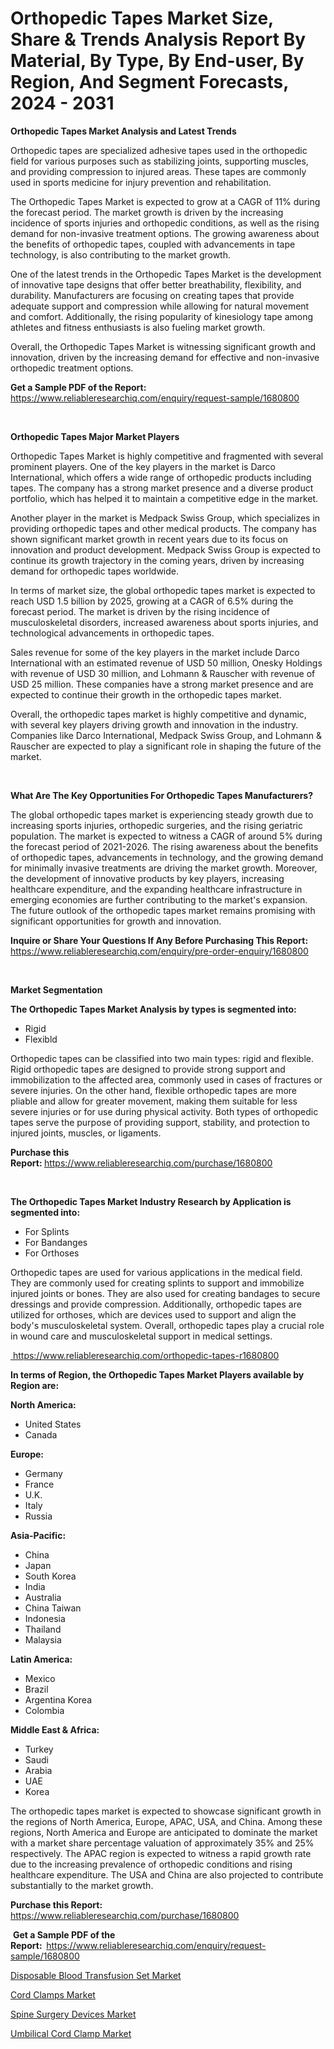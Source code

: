 <p><h1>Orthopedic Tapes Market Size, Share & Trends Analysis Report By Material, By Type, By End-user, By Region, And Segment Forecasts, 2024 - 2031</h1></p><p><strong>Orthopedic Tapes Market Analysis and Latest Trends</strong></p>
<p><p>Orthopedic tapes are specialized adhesive tapes used in the orthopedic field for various purposes such as stabilizing joints, supporting muscles, and providing compression to injured areas. These tapes are commonly used in sports medicine for injury prevention and rehabilitation.</p><p>The Orthopedic Tapes Market is expected to grow at a CAGR of 11% during the forecast period. The market growth is driven by the increasing incidence of sports injuries and orthopedic conditions, as well as the rising demand for non-invasive treatment options. The growing awareness about the benefits of orthopedic tapes, coupled with advancements in tape technology, is also contributing to the market growth.</p><p>One of the latest trends in the Orthopedic Tapes Market is the development of innovative tape designs that offer better breathability, flexibility, and durability. Manufacturers are focusing on creating tapes that provide adequate support and compression while allowing for natural movement and comfort. Additionally, the rising popularity of kinesiology tape among athletes and fitness enthusiasts is also fueling market growth.</p><p>Overall, the Orthopedic Tapes Market is witnessing significant growth and innovation, driven by the increasing demand for effective and non-invasive orthopedic treatment options.</p></p>
<p><strong>Get a Sample PDF of the Report:&nbsp;</strong> <a href="https://www.reliableresearchiq.com/enquiry/request-sample/1680800">https://www.reliableresearchiq.com/enquiry/request-sample/1680800</a></p>
<p>&nbsp;</p>
<p><strong>Orthopedic Tapes Major Market Players</strong></p>
<p><p>Orthopedic Tapes Market is highly competitive and fragmented with several prominent players. One of the key players in the market is Darco International, which offers a wide range of orthopedic products including tapes. The company has a strong market presence and a diverse product portfolio, which has helped it to maintain a competitive edge in the market.</p><p>Another player in the market is Medpack Swiss Group, which specializes in providing orthopedic tapes and other medical products. The company has shown significant market growth in recent years due to its focus on innovation and product development. Medpack Swiss Group is expected to continue its growth trajectory in the coming years, driven by increasing demand for orthopedic tapes worldwide.</p><p>In terms of market size, the global orthopedic tapes market is expected to reach USD 1.5 billion by 2025, growing at a CAGR of 6.5% during the forecast period. The market is driven by the rising incidence of musculoskeletal disorders, increased awareness about sports injuries, and technological advancements in orthopedic tapes.</p><p>Sales revenue for some of the key players in the market include Darco International with an estimated revenue of USD 50 million, Onesky Holdings with revenue of USD 30 million, and Lohmann & Rauscher with revenue of USD 25 million. These companies have a strong market presence and are expected to continue their growth in the orthopedic tapes market.</p><p>Overall, the orthopedic tapes market is highly competitive and dynamic, with several key players driving growth and innovation in the industry. Companies like Darco International, Medpack Swiss Group, and Lohmann & Rauscher are expected to play a significant role in shaping the future of the market.</p></p>
<p>&nbsp;</p>
<p><strong>What Are The Key Opportunities For Orthopedic Tapes Manufacturers?</strong></p>
<p><p>The global orthopedic tapes market is experiencing steady growth due to increasing sports injuries, orthopedic surgeries, and the rising geriatric population. The market is expected to witness a CAGR of around 5% during the forecast period of 2021-2026. The rising awareness about the benefits of orthopedic tapes, advancements in technology, and the growing demand for minimally invasive treatments are driving the market growth. Moreover, the development of innovative products by key players, increasing healthcare expenditure, and the expanding healthcare infrastructure in emerging economies are further contributing to the market's expansion. The future outlook of the orthopedic tapes market remains promising with significant opportunities for growth and innovation.</p></p>
<p><strong>Inquire or Share Your Questions If Any Before Purchasing This Report:</strong> <a href="https://www.reliableresearchiq.com/enquiry/pre-order-enquiry/1680800">https://www.reliableresearchiq.com/enquiry/pre-order-enquiry/1680800</a></p>
<p>&nbsp;</p>
<p><strong>Market Segmentation</strong></p>
<p><strong>The Orthopedic Tapes Market Analysis by types is segmented into:</strong></p>
<p><ul><li>Rigid</li><li>Flexibld</li></ul></p>
<p><p>Orthopedic tapes can be classified into two main types: rigid and flexible. Rigid orthopedic tapes are designed to provide strong support and immobilization to the affected area, commonly used in cases of fractures or severe injuries. On the other hand, flexible orthopedic tapes are more pliable and allow for greater movement, making them suitable for less severe injuries or for use during physical activity. Both types of orthopedic tapes serve the purpose of providing support, stability, and protection to injured joints, muscles, or ligaments.</p></p>
<p><strong>Purchase this Report:&nbsp;</strong><a href="https://www.reliableresearchiq.com/purchase/1680800">https://www.reliableresearchiq.com/purchase/1680800</a></p>
<p>&nbsp;</p>
<p><strong>The Orthopedic Tapes Market Industry Research by Application is segmented into:</strong></p>
<p><ul><li>For Splints</li><li>For Bandanges</li><li>For Orthoses</li></ul></p>
<p><p>Orthopedic tapes are used for various applications in the medical field. They are commonly used for creating splints to support and immobilize injured joints or bones. They are also used for creating bandages to secure dressings and provide compression. Additionally, orthopedic tapes are utilized for orthoses, which are devices used to support and align the body's musculoskeletal system. Overall, orthopedic tapes play a crucial role in wound care and musculoskeletal support in medical settings.</p></p>
<p><a href="https://www.reliableresearchiq.com/orthopedic-tapes-r1680800">&nbsp;https://www.reliableresearchiq.com/orthopedic-tapes-r1680800</a></p>
<p><strong>In terms of Region, the Orthopedic Tapes Market Players available by Region are:</strong></p>
<p>
    <p> <strong> North America: </strong>
        <ul>
            <li>United States</li>
            <li>Canada</li>
        </ul>
        </p> 
    <p> <strong> Europe: </strong>
        <ul>
            <li>Germany</li>
            <li>France</li>
            <li>U.K.</li>
            <li>Italy</li>
            <li>Russia</li>
        </ul>
        </p> 
    <p> <strong> Asia-Pacific: </strong>
        <ul>
            <li>China</li>
            <li>Japan</li>
            <li>South Korea</li>
            <li>India</li>
            <li>Australia</li>
            <li>China Taiwan</li>
            <li>Indonesia</li>
            <li>Thailand</li>
            <li>Malaysia</li>
        </ul>
        </p> 
    <p> <strong> Latin America: </strong>
        <ul>
            <li>Mexico</li>
            <li>Brazil</li>
            <li>Argentina Korea</li>
            <li>Colombia</li>
        </ul>
        </p> 
    <p> <strong> Middle East & Africa: </strong>
        <ul>
            <li>Turkey</li>
            <li>Saudi</li>
            <li>Arabia</li>
            <li>UAE</li>
            <li>Korea</li>
        </ul>
    </p>
    </p>
<p><p>The orthopedic tapes market is expected to showcase significant growth in the regions of North America, Europe, APAC, USA, and China. Among these regions, North America and Europe are anticipated to dominate the market with a market share percentage valuation of approximately 35% and 25% respectively. The APAC region is expected to witness a rapid growth rate due to the increasing prevalence of orthopedic conditions and rising healthcare expenditure. The USA and China are also projected to contribute substantially to the market growth.</p></p>
<p><strong>Purchase this Report: </strong><a href="https://www.reliableresearchiq.com/purchase/1680800">https://www.reliableresearchiq.com/purchase/1680800</a></p>
<p>&nbsp;<strong>Get a Sample PDF of the Report:&nbsp;&nbsp;</strong><a href="https://www.reliableresearchiq.com/enquiry/request-sample/1680800">https://www.reliableresearchiq.com/enquiry/request-sample/1680800</a></p>
<p><strong></strong></p>
<p><p><a href="https://github.com/jadenRaynor/Market-Research-Report-List-1/blob/main/disposable-blood-transfusion-set-market.md">Disposable Blood Transfusion Set Market</a></p><p><a href="https://github.com/JordyBecker/Market-Research-Report-List-1/blob/main/cord-clamps-market.md">Cord Clamps Market</a></p><p><a href="https://github.com/ranaacryptoaddmin/Market-Research-Report-List-1/blob/main/spine-surgery-devices-market.md">Spine Surgery Devices Market</a></p><p><a href="https://github.com/sydneyHley85/Market-Research-Report-List-1/blob/main/umbilical-cord-clamp-market.md">Umbilical Cord Clamp Market</a></p></p>